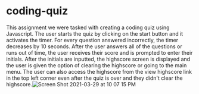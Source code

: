 # coding-quiz

This assignment we were tasked with creating a coding quiz using Javascript. The user starts the quiz by clicking on the start button and it activates the timer. For every question answered incorrectly, the timer decreases by 10 seconds. After the user answers all of the questions or runs out of time, the user receives their score and is prompted to enter their initials. After the initials are inputted, the highscore screen is displayed and the user is given the option of clearing the highscore or going to the main menu. The user can also access the highscore from the view highscore link in the top left corner even after the quiz is over and they didn't clear the highscore.![Screen Shot 2021-03-29 at 10 07 15 PM](https://user-images.githubusercontent.com/78614719/112923460-58166680-90dc-11eb-84ed-a56103478a42.png)

